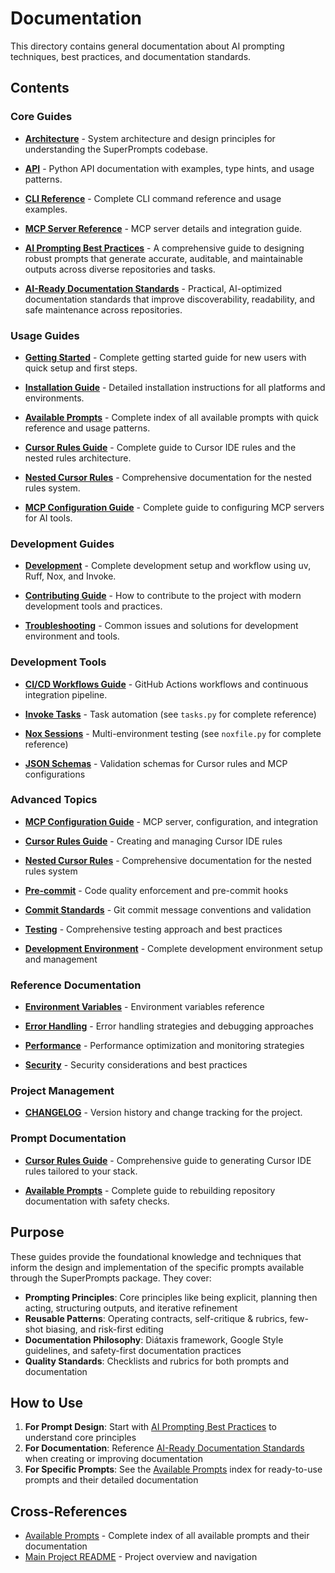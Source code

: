 # Documentation

This directory contains general documentation about AI prompting techniques, best practices, and documentation standards.

## Contents

### Core Guides

- **[Architecture](architecture.md)** - System architecture and design principles for understanding the SuperPrompts codebase.

- **[API](api.md)** - Python API documentation with examples, type hints, and usage patterns.
- **[CLI Reference](cli_reference.md)** - Complete CLI command reference and usage examples.
- **[MCP Server Reference](mcp_reference.md)** - MCP server details and integration guide.

- **[AI Prompting Best Practices](ai_prompting_best_practices.md)** - A comprehensive guide to designing robust prompts that generate accurate, auditable, and maintainable outputs across diverse repositories and tasks.

- **[AI-Ready Documentation Standards](ai_ready_documentation_standards.md)** - Practical, AI-optimized documentation standards that improve discoverability, readability, and safe maintenance across repositories.

### Usage Guides

- **[Getting Started](getting_started.md)** - Complete getting started guide for new users with quick setup and first steps.

- **[Installation Guide](installation_guide.md)** - Detailed installation instructions for all platforms and environments.

- **[Available Prompts](available_prompts.md)** - Complete index of all available prompts with quick reference and usage patterns.

- **[Cursor Rules Guide](cursor_rules_guide.md)** - Complete guide to Cursor IDE rules and the nested rules architecture.

- **[Nested Cursor Rules](nested_cursor_rules.md)** - Comprehensive documentation for the nested rules system.

- **[MCP Configuration Guide](mcp_configuration.md)** - Complete guide to configuring MCP servers for AI tools.

### Development Guides

- **[Development](development.md)** - Complete development setup and workflow using uv, Ruff, Nox, and Invoke.

- **[Contributing Guide](contributing_guide.md)** - How to contribute to the project with modern development tools and practices.

- **[Troubleshooting](troubleshooting.md)** - Common issues and solutions for development environment and tools.

### Development Tools

- **[CI/CD Workflows Guide](ci_cd_workflows.md)** - GitHub Actions workflows and continuous integration pipeline.

- **[Invoke Tasks](tasks.py)** - Task automation (see `tasks.py` for complete reference)

- **[Nox Sessions](noxfile.py)** - Multi-environment testing (see `noxfile.py` for complete reference)

- **[JSON Schemas](../schemas/README.md)** - Validation schemas for Cursor rules and MCP configurations

### Advanced Topics

- **[MCP Configuration Guide](mcp_configuration.md)** - MCP server, configuration, and integration

- **[Cursor Rules Guide](cursor_rules_guide.md)** - Creating and managing Cursor IDE rules

- **[Nested Cursor Rules](nested_cursor_rules.md)** - Comprehensive documentation for the nested rules system

- **[Pre-commit](pre_commit.md)** - Code quality enforcement and pre-commit hooks

- **[Commit Standards](commit_standards.md)** - Git commit message conventions and validation

- **[Testing](testing.md)** - Comprehensive testing approach and best practices

- **[Development Environment](development_environment.md)** - Complete development environment setup and management

### Reference Documentation

- **[Environment Variables](environment_variables.md)** - Environment variables reference

- **[Error Handling](error_handling.md)** - Error handling strategies and debugging approaches

- **[Performance](performance.md)** - Performance optimization and monitoring strategies

- **[Security](security.md)** - Security considerations and best practices

### Project Management

- **[CHANGELOG](../CHANGELOG.md)** - Version history and change tracking for the project.

### Prompt Documentation

- **[Cursor Rules Guide](cursor_rules_guide.md)** - Comprehensive guide to generating Cursor IDE rules tailored to your stack.

- **[Available Prompts](available_prompts.md)** - Complete guide to rebuilding repository documentation with safety checks.

## Purpose

These guides provide the foundational knowledge and techniques that inform the design and implementation of the specific prompts available through the SuperPrompts package. They cover:

- **Prompting Principles**: Core principles like being explicit, planning then acting, structuring outputs, and iterative refinement
- **Reusable Patterns**: Operating contracts, self-critique & rubrics, few-shot biasing, and risk-first editing
- **Documentation Philosophy**: Diátaxis framework, Google Style guidelines, and safety-first documentation practices
- **Quality Standards**: Checklists and rubrics for both prompts and documentation

## How to Use

1. **For Prompt Design**: Start with [AI Prompting Best Practices](ai_prompting_best_practices.md) to understand core principles
2. **For Documentation**: Reference [AI-Ready Documentation Standards](ai_ready_documentation_standards.md) when creating or improving documentation
3. **For Specific Prompts**: See the [Available Prompts](available_prompts.md) index for ready-to-use prompts and their detailed documentation

## Cross-References

- [Available Prompts](available_prompts.md) - Complete index of all available prompts and their documentation
- [Main Project README](../README.md) - Project overview and navigation
